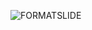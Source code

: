 ![FORMATSLIDE](https://github.com/OceusGreycastle/atlas-printf/assets/143840095/8d83925f-4d09-4bb4-9a88-5949909248f6)
